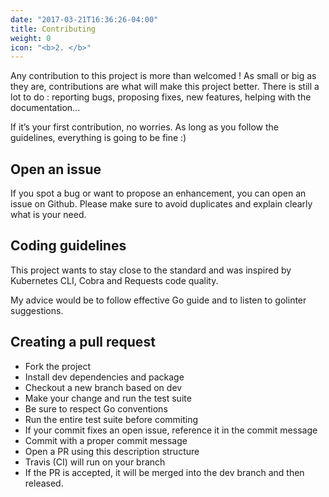 ```yaml
---
date: "2017-03-21T16:36:26-04:00"
title: Contributing
weight: 0
icon: "<b>2. </b>"
---
```


Any contribution to this project is more than welcomed ! As small or big as they are, contributions are what will make this project better. There is still a lot to do : reporting bugs, proposing fixes, new features, helping with the documentation...

If it’s your first contribution, no worries. As long as you follow the guidelines, everything is going to be fine :)

## Open an issue

If you spot a bug or want to propose an enhancement, you can open an issue on Github. Please make sure to avoid duplicates and explain clearly what is your need.

## Coding guidelines

This project wants to stay close to the standard and was inspired by Kubernetes CLI, Cobra and Requests code quality.

My advice would be to follow effective Go guide and to listen to golinter suggestions.

## Creating a pull request

- Fork the project
- Install dev dependencies and package
- Checkout a new branch based on dev
- Make your change and run the test suite
- Be sure to respect Go conventions
- Run the entire test suite before commiting
- If your commit fixes an open issue, reference it in the commit message
- Commit with a proper commit message
- Open a PR using this description structure
- Travis (CI) will run on your branch
- If the PR is accepted, it will be merged into the dev branch and then released.
